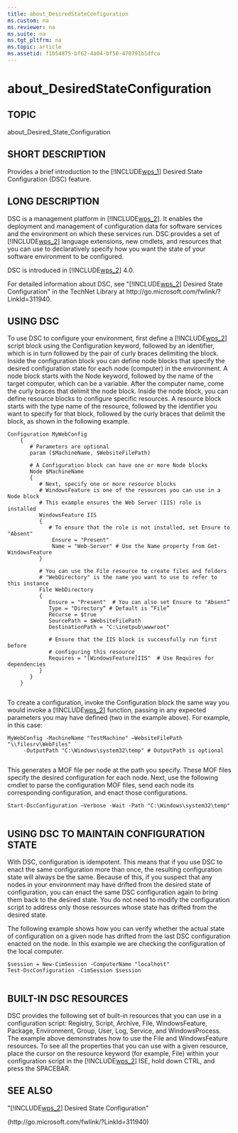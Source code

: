 ```yaml
---
title: about_DesiredStateConfiguration
ms.custom: na
ms.reviewer: na
ms.suite: na
ms.tgt_pltfrm: na
ms.topic: article
ms.assetid: f1b54875-bf62-4a04-bf50-470791b1dfca
---
```

# about_DesiredStateConfiguration
## TOPIC  
 about\_Desired\_State\_Configuration  
  
## SHORT DESCRIPTION  
 Provides a brief introduction to the [!INCLUDE[wps_1]()] Desired State Configuration \(DSC\) feature.  
  
## LONG DESCRIPTION  
 DSC is a management platform in [!INCLUDE[wps_2]()]. It enables the deployment and management of configuration data for software services and the environment on which these services run. DSC provides a set of [!INCLUDE[wps_2]()] language extensions, new cmdlets, and resources that you can use to declaratively specify how you want the state of your software environment to be configured.  
  
 DSC is introduced in [!INCLUDE[wps_2]()] 4.0.  
  
 For detailed information about DSC, see "[!INCLUDE[wps_2]()] Desired State Configuration" in the TechNet Library at http:\/\/go.microsoft.com\/fwlink\/?LinkId\=311940.  
  
## USING DSC  
 To use DSC to configure your environment, first define a [!INCLUDE[wps_2]()] script block using the Configuration keyword, followed by an identifier, which is in turn followed by the pair of curly braces delimiting the block. Inside the configuration block you can define node blocks that specify the desired configuration state for each node \(computer\) in the environment. A node block starts with the Node keyword, followed by the name of the target computer, which can be a variable. After the computer name, come the curly braces that delimit the node block. Inside the node block, you can define resource blocks to configure specific resources. A resource block starts with the type name of the resource, followed by the identifier you want to specify for that block, followed by the curly braces that delimit the block, as shown in the following example.  
  
```  
Configuration MyWebConfig  
    {  
       # Parameters are optional  
       param ($MachineName, $WebsiteFilePath)  
  
       # A Configuration block can have one or more Node blocks  
       Node $MachineName  
       {  
          # Next, specify one or more resource blocks  
          # WindowsFeature is one of the resources you can use in a Node block  
          # This example ensures the Web Server (IIS) role is installed  
          WindowsFeature IIS  
          {  
             # To ensure that the role is not installed, set Ensure to "Absent"  
              Ensure = "Present"   
              Name = "Web-Server" # Use the Name property from Get-WindowsFeature    
          }  
  
          # You can use the File resource to create files and folders  
          # "WebDirectory" is the name you want to use to refer to this instance  
          File WebDirectory  
          {  
             Ensure = "Present"  # You can also set Ensure to "Absent“  
             Type = "Directory“ # Default is “File”  
             Recurse = $true  
             SourcePath = $WebsiteFilePath  
             DestinationPath = "C:\inetpub\wwwroot"  
  
             # Ensure that the IIS block is successfully run first before  
             # configuring this resource  
             Requires = "[WindowsFeature]IIS"  # Use Requires for dependencies       
          }  
       }  
    }  
  
```  
  
 To create a configuration, invoke the Configuration block the same way you would invoke a [!INCLUDE[wps_2]()] function, passing in any expected parameters you may have defined \(two in the example above\). For example, in this case:  
  
```  
MyWebConfig -MachineName "TestMachine" –WebsiteFilePath "\\filesrv\WebFiles" `  
     -OutputPath "C:\Windows\system32\temp" # OutputPath is optional  
  
```  
  
 This generates a MOF file per node at the path you specify. These MOF files specify the desired configuration for each node. Next, use the following cmdlet to parse the configuration MOF files, send each node its corresponding configuration, and enact those configurations.  
  
```  
Start-DscConfiguration –Verbose -Wait -Path "C:\Windows\system32\temp"  
  
```  
  
## USING DSC TO MAINTAIN CONFIGURATION STATE  
 With DSC, configuration is idempotent. This means that if you use DSC to enact the same configuration more than once, the resulting configuration state will always be the same. Because of this, if you suspect that any nodes in your environment may have drifted from the desired state of configuration, you can enact the same DSC configuration again to bring them back to the desired state. You do not need to modify the configuration script to address only those resources whose state has drifted from the desired state.  
  
 The following example shows how you can verify whether the actual state of configuration on a given node has drifted from the last DSC configuration enacted on the node. In this example we are checking the configuration of the local computer.  
  
```  
$session = New-CimSession -ComputerName "localhost"  
Test-DscConfiguration -CimSession $session  
  
```  
  
## BUILT\-IN DSC RESOURCES  
 DSC provides the following set of built\-in resources that you can use in a configuration script: Registry, Script, Archive, File, WindowsFeature, Package, Environment, Group, User, Log, Service, and WindowsProcess. The example above demonstrates how to use the File and WindowsFeature resources. To see all the properties that you can use with a given resource, place the cursor on the resource keyword \(for example, File\) within your configuration script in the [!INCLUDE[wps_2]()] ISE, hold down CTRL, and press the SPACEBAR.  
  
## SEE ALSO  
 "[!INCLUDE[wps_2]()] Desired State Configuration"  
  
 \(http:\/\/go.microsoft.com\/fwlink\/?LinkId\=311940\)